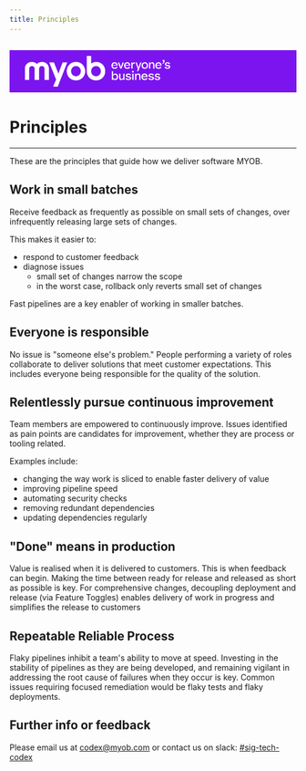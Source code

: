 ```yaml
---
title: Principles
---
```


![MYOB Banner](../../assets/images/myob-banner.png)
---


<!-- confluence-page-id: 9293661764 -->

# Principles

---

These are the principles that guide how we deliver software MYOB.

## Work in small batches

Receive feedback as frequently as possible on small sets of changes, over infrequently releasing large sets of changes.

This makes it easier to:

- respond to customer feedback
- diagnose issues
  - small set of changes narrow the scope
  - in the worst case, rollback only reverts small set of changes

Fast pipelines are a key enabler of working in smaller batches.

## Everyone is responsible

No issue is "someone else's problem." People performing a variety of roles collaborate to deliver solutions that meet customer expectations. This includes everyone being responsible for the quality of the solution.

## Relentlessly pursue continuous improvement

Team members are empowered to continuously improve. Issues identified as pain points are candidates for improvement, whether they are process or tooling related.

Examples include:

- changing the way work is sliced to enable faster delivery of value
- improving pipeline speed
- automating security checks
- removing redundant dependencies
- updating dependencies regularly

## "Done" means in production

Value is realised when it is delivered to customers. This is when feedback can begin. Making the time between ready for release and released as short as possible is key. For comprehensive changes, decoupling deployment and release (via Feature Toggles) enables delivery of work in progress and simplifies the release to customers

## Repeatable Reliable Process

Flaky pipelines inhibit a team's ability to move at speed. Investing in the stability of pipelines as they are being developed, and remaining vigilant in addressing the root cause of failures when they occur is key. Common issues requiring focused remediation would be flaky tests and flaky deployments.

## Further info or feedback

Please email us at <codex@myob.com> or contact us on slack: [#sig-tech-codex](https://myob.slack.com/archives/C02N8ADPGUX)
